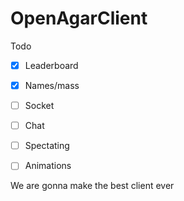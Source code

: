 # OpenAgarClient

Todo
- [x] Leaderboard
- [x] Names/mass
- [ ] Socket
- [ ] Chat
- [ ] Spectating
- [ ] Animations


We are gonna make the best client ever


